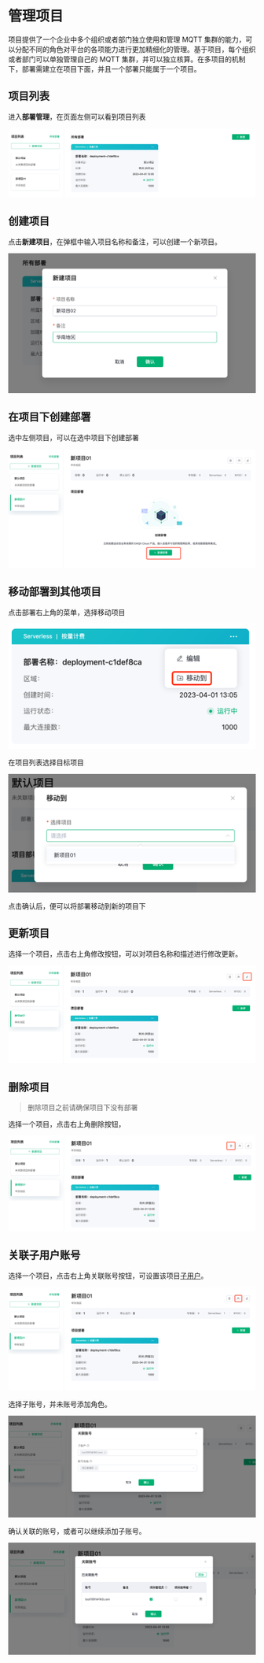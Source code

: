 # 管理项目

项目提供了一个企业中多个组织或者部门独立使用和管理 MQTT 集群的能力，可以分配不同的角色对平台的各项能力进行更加精细化的管理。基于项目，每个组织或者部门可以单独管理自己的 MQTT 集群，并可以独立核算。在多项目的机制下，部署需建立在项目下面，并且一个部署只能属于一个项目。

## 项目列表

进入**部署管理**，在页面左侧可以看到项目列表

![default_project](./_assets/default_project.png)

## 创建项目

点击**新建项目**，在弹框中输入项目名称和备注，可以创建一个新项目。

![create_project](./_assets/create_project.png)

## 在项目下创建部署

选中左侧项目，可以在选中项目下创建部署

![create_deployment_under_project](./_assets/create_deployment_under_project.png)

## 移动部署到其他项目

点击部署右上角的菜单，选择移动项目

![move_project_menu](./_assets/move_project_menu.png)

在项目列表选择目标项目

![move_project](./_assets/move_project.png)

点击确认后，便可以将部署移动到新的项目下


## 更新项目

选择一个项目，点击右上角修改按钮，可以对项目名称和描述进行修改更新。

![update_project_menu](./_assets/update_project_menu.png)


## 删除项目

> 删除项目之前请确保项目下没有部署

选择一个项目，点击右上角删除按钮，

![delete_project](./_assets/delete_project.png)

## 关联子用户账号

选择一个项目，点击右上角关联账号按钮，可设置该项目[子用户](./role.md)。

![delete_project](./_assets/link_subuser.png)

选择子账号，并未账号添加角色。

![delete_project](./_assets/add_subuser.png)

确认关联的账号，或者可以继续添加子账号。

![delete_project](./_assets/confirm_subuser.png)
